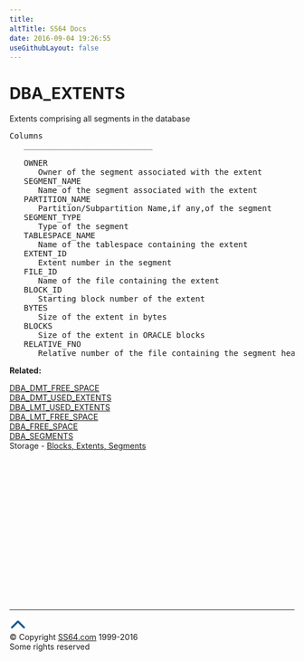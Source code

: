 ```yaml
---
title:
altTitle: SS64 Docs
date: 2016-09-04 19:26:55
useGithubLayout: false
---
```

<!-- #BeginLibraryItem "/Library/head_orad.lbi" --><!-- #EndLibraryItem --><h1>DBA_EXTENTS </h1><p> Extents comprising all segments in the database </p> 
 
<pre>Columns
   ___________________________
 
   OWNER
      Owner of the segment associated with the extent
   SEGMENT_NAME
      Name of the segment associated with the extent
   PARTITION_NAME
      Partition/Subpartition Name,if any,of the segment
   SEGMENT_TYPE
      Type of the segment
   TABLESPACE_NAME
      Name of the tablespace containing the extent
   EXTENT_ID
      Extent number in the segment
   FILE_ID
      Name of the file containing the extent
   BLOCK_ID
      Starting block number of the extent
   BYTES
      Size of the extent in bytes
   BLOCKS
      Size of the extent in ORACLE blocks
   RELATIVE_FNO
      Relative number of the file containing the segment header</pre>
<p><b>Related:</b></p>
<p><a href="DBA_DMT_FREE_SPACE.html">DBA_DMT_FREE_SPACE</a><br> 
<a href="DBA_DMT_USED_EXTENTS.html">DBA_DMT_USED_EXTENTS</a><br>
<a href="DBA_LMT_USED_EXTENTS.html">DBA_LMT_USED_EXTENTS</a><br>
<a href="DBA_LMT_FREE_SPACE.html">DBA_LMT_FREE_SPACE</a><br>
<a href="DBA_FREE_SPACE.html">DBA_FREE_SPACE</a><br>
<a href="DBA_SEGMENTS.html">DBA_SEGMENTS</a><br>
Storage - <a href="../ora/syntax-storage.html">Blocks, Extents, Segments</a><br>
</p><!-- #BeginLibraryItem "/Library/foot_orad.lbi" --><p>
<!-- oracle-footer -->
<ins class="adsbygoogle" style="display:inline-block;width:300px;height:250px" data-ad-client="ca-pub-6140977852749469" data-ad-slot="4275490898"></ins>
<script>
(adsbygoogle = window.adsbygoogle || []).push({});
</script></p>
<hr>
<div id="bl" class="footer"><a href="DBA_EXTENTS.html#"><img src="../images/top.png" width="30" height="22" alt="Back to the Top"></a></div>
<div id="br" class="footer, tagline">© Copyright <a href="http://ss64.com/">SS64.com</a> 1999-2016<br>
Some rights reserved</div>
<!-- #EndLibraryItem -->


